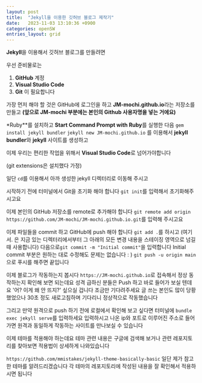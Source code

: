```yaml
---
layout: post
title:  "Jekyll을 이용한 깃허브 블로그 제작기"
date:   2023-11-03 13:10:36 +0900
categories: openSW
entries_layout: grid
---
```



**Jekyll**을 이용해서 깃허브 블로그를 만들려면

우선 준비물로는
1. **GitHub** 계정
2. **Visual Studio Code**
3. **Git**
이 필요합니다

가장 먼저 해야 할 것은 GitHub에 로그인을 하고 **JM-mochi.github.io**라는 저장소를 만들고
**(앞으로 JM-mochi 부분에는 본인의 Github 사용자명을 넣는 거에요)**

*Ruby**를 설치하고 
**Start Command Prompt with Ruby**를 실행한 다음
`gem install jekyll bundler`
`jekyll new JM-mochi.github.io`
를 이용해서 **jekyll bundler**와 **jekyll** 사이트를 생성하고

이제 우리는 편리한 작업을 위해서 **Visual Studio Code**로 넘어가야합니다

(git extensions은 설치했다 가정)

일단 `cd`를 이용해서 아까 생성한 jekyll 디렉터리로 이동해 주시고

시작하기 전에 터미널에서 Git을 초기화 해야 합니다
`git init`를 입력해서 초기화해주시고요

이제 본인의 GitHub 저장소를 remote로 추가해야 합니다
`git remote add origin https://github.com/JM-mochi/JM-mochi.github.io.git`를 입력해 주시고요

이제 파일들을 commit 하고 GitHub에 push 해야 합니다
`git add .`를 하시고
(여기서. 은 지금 있는 디렉터리에서부터 그 아래의 모든 변경 내용을 스테이징 영역으로 넘길 때 사용합니다)
다음으로`git commit -m "Initial commit"`을 입력합니다
Initial commit 부분은 원하는 대로 수정해도 문제는 없습니다 : )
`git push -u origin main`으로 푸시를 해주면 끝입니다

이제 블로그가 작동하는지 봅시다
`https://JM-mochi.github.io`로 접속해서 정상 동작하는지 확인해 보면 되는데요
성격 급하신 분들은 Push 하고 바로 들어가 보실 텐데요 '어? 이게 왜 안 뜨지?' 싶으실 겁니다 조금만 기다려주세요 글 쓰는 본인도 많이 당황했었으나 30초 정도 새로고침하며 기다리니 정상적으로 작동했습니다


그리고 만약 원격으로 push 하기 전에 로컬에서 확인해 보고 싶다면 터미널에 `bundle exec jekyll serve`를 입력하세요
입력하시고 나온 ip와 포트로 이루어진 주소로 들어가면 원격과 동일하게 작동하는 사이트를 만나보실 수 있습니다

이제 테마를 적용해야 하는데요 
테마 관련 내용은 구글에 검색해 보거나 관련 레포지토리를 찾아보면 적용법이 상세하게 나와있습니다

`https://github.com/mmistakes/jekyll-theme-basically-basic` 
일단 제가 참고한 테마를 알려드리겠습니다
각 테마의 레포지토리에 작성된 내용을 잘 확인해서 적용하시면 됩니다 